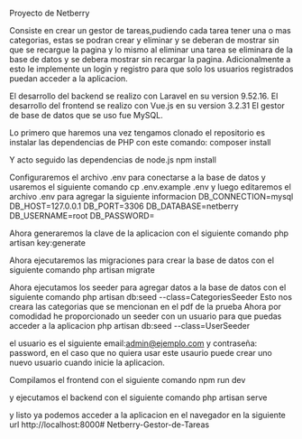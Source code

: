 Proyecto de Netberry

Consiste en crear un gestor de tareas,pudiendo cada tarea tener una o mas categorias, estas se podran crear y eliminar y se deberan de mostrar sin que se recargue la pagina y lo mismo al eliminar una tarea se eliminara de la base de datos y se debera mostrar sin recargar la pagina.
Adicionalmente a esto le implemente un login  y registro para que solo los usuarios registrados puedan acceder a la aplicacion.

El desarrollo del backend se realizo con Laravel en su version 9.52.16.
El desarrollo del frontend se realizo con Vue.js en su version 3.2.31
El gestor de base de datos que se uso fue  MySQL.

Lo primero que haremos una vez tengamos clonado el repositorio es instalar las  dependencias de PHP con este comando:
composer install

Y acto seguido las dependencias de node.js 
npm install

Configuraremos el archivo .env para conectarse a la base de datos y usaremos el siguiente comando
cp  .env.example .env
y luego editaremos el archivo .env para agregar la siguiente informacion
DB_CONNECTION=mysql
DB_HOST=127.0.0.1
DB_PORT=3306
DB_DATABASE=netberry
DB_USERNAME=root
DB_PASSWORD=

Ahora generaremos  la clave de la aplicacion con el siguiente comando
php artisan key:generate

Ahora ejecutaremos las migraciones  para crear la base de datos con el siguiente comando
php artisan migrate

Ahora ejecutamos los seeder  para agregar datos a la base de datos con el siguiente comando
php artisan db:seed --class=CategoriesSeeder
Esto nos creara las categorias que se mencionan en el pdf de la prueba
Ahora por comodidad he proporcionado un seeder con un usuario para  que puedas acceder a la aplicacion
php artisan db:seed --class=UserSeeder

el  usuario es el siguiente email:admin@ejemplo.com  y contraseña: password, en el caso que no quiera usar este usaurio puede  crear uno nuevo usuario cuando inicie la aplicacion.

Compilamos  el frontend con el siguiente comando
npm run dev

y ejecutamos el backend con el siguiente comando
php artisan serve

y listo ya podemos acceder a la aplicacion en el navegador  en la siguiente url http://localhost:8000#   N e t b e r r y - G e s t o r - d e - T a r e a s  
 